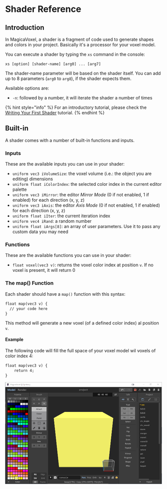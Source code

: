 # Shader Reference

## Introduction

In MagicaVoxel, a shader is a fragment of code used to generate shapes and colors in your project. Basically it's a processor for your voxel model.

You can execute a shader by typing the `xs` command in the console:

```text
xs [option] [shader-name] [arg0] ... [arg7]
```

The shader-name parameter will be based on the shader itself. You can add up to 8 parameters \(`arg0` to `arg8`\), if the shader expects them.

Available options are:

* `-n`: followed by a number, it will iterate the shader a number of times

{% hint style="info" %}
For an introductory tutorial, please check the [Writing Your First Shader](../tutorials/writing-your-first-shader.md) tutorial.
{% endhint %}

## Built-in

A shader comes with a number of built-in functions and inputs.

### Inputs

These are the available inputs you can use in your shader:

* `uniform vec3 iVolumeSize`: the voxel volume \(i.e.: the object you are editing\) dimensions
* `uniform float iColorIndex`: the selected color index in the current editor palette
* `uniform vec3 iMirror`: the editor _Mirror Mode_ \(0 if not enabled, 1 if enabled\) for each direction \(x, y, z\)
* `uniform vec3 iAxis`: the editor _Axis Mode_ \(0 if not enabled, 1 if enabled\) for each direction \(x, y, z\)
* `uniform float iIter`: the current iteration index
* `uniform vec4 iRand`: a random number
* `uniform float iArgs[8]`: an array of user parameters. Use it to pass any custom data you may need

### Functions

These are the available functions you can use in your shader:

* `float voxel(vec3 v)`: returns the voxel color index at position `v`. If no voxel is present, it will return 0

### The map\(\) Function

Each shader should have a `map()` function with this syntax:

```text
float map(vec3 v) {
  // your code here
}
```

This method will generate a new voxel \(of a defined color index\) al position `v`.

#### Example

The following code will fill the full space of your voxel model wil voxels of color index 4:

```text
float map(vec3 v) {
	return 4;
}
```

![The result of the above code](../.gitbook/assets/basic_shader.png)

